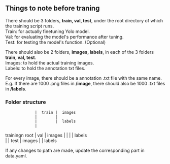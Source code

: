 Things to note before traning
-------------------------

There should be 3 folders, **train, val, test**, under the root directory of which the training script runs. <br/>
Train: for actually finetuning Yolo model. <br/>
Val: for evaluating the model's performance after tuning. <br/>
Test: for testing the model's function. (Optional) <br/>

There should also be 2 folders, **images, labels**, in each of the 3 folders **train, val, test**. <br/>
Images: to hold the actual training images. <br/>
Labels: to hold the annotation txt files. <br/>

For every image, there should be a annotation .txt file with the same name. <br/>
E.g. If there are 1000 .png files in **/image**, there should also be 1000 .txt files in **/labels**. <br/>

### Folder structure

                 |  train |  images
                 |        |
                 |        |  labels
                 |         
trainingn root   |  val   |  images
                 |        |
                 |        |  labels         
                 |
                 | test   |  images
                          |
                          |  labels

If any changes to path are made, update the corresponding part in data.yaml.
